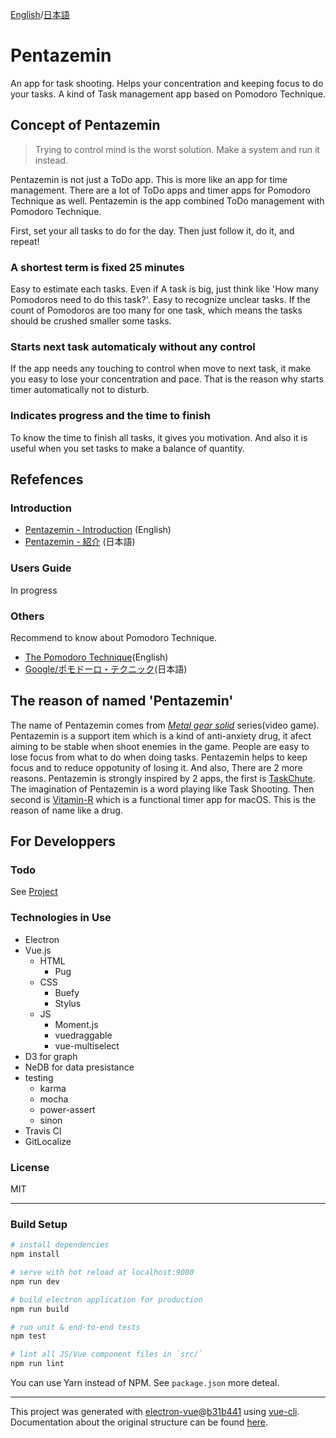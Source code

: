 [English](https://github.com/AquiTCD/pentazemin/blob/master/README.md)/[日本語](https://github.com/AquiTCD/pentazemin/blob/master/README_ja.md)

# Pentazemin
An app for task shooting. Helps your concentration and keeping focus to do your tasks.
A kind of Task management app based on Pomodoro Technique.

## Concept of Pentazemin
> Trying to control mind is the worst solution. Make a system and run it instead.

Pentazemin is not just a ToDo app. This is more like an app for time management.
There are a lot of ToDo apps and timer apps for Pomodoro Technique as well.
Pentazemin is the app combined ToDo management with Pomodoro Technique.

First, set your all tasks to do for the day. Then just follow it, do it, and repeat!

### A shortest term is fixed 25 minutes
Easy to estimate each tasks. Even if A task is big, just think like 'How many Pomodoros need to do this task?'.
Easy to recognize unclear tasks. If the count of Pomodoros are too many for one task, which means the tasks should be crushed smaller some tasks.

### Starts next task automaticaly without any control
If the app needs any touching to control when move to next task, it make you easy to lose your concentration and pace. That is the reason why starts timer automatically not to disturb.

### Indicates progress and the time to finish
To know the time to finish all tasks, it gives you motivation. And also it is useful when you set tasks to make a balance of quantity.

## Refefences
### Introduction
+ [Pentazemin - Introduction](https://aquitcd.github.io/Pentazemin/) (English)
+ [Pentazemin - 紹介](https://aquitcd.github.io/Pentazemin/ja/) (日本語)

### Users Guide
In progress

### Others
Recommend to know about Pomodoro Technique.

+ [The Pomodoro Technique](https://cirillocompany.de/pages/pomodoro-technique/)(English)
+ [Google/ポモドーロ・テクニック](https://www.google.co.jp/search?q=ポモドーロ+テクニック)(日本語)

## The reason of named 'Pentazemin'
The name of Pentazemin comes from *[Metal gear solid](http://www.konami.jp/mgs_portal/jp/)* series(video game). Pentazemin is a support item which is a kind of anti-anxiety drug, it afect aiming to be stable when shoot enemies in the game.
People are easy to lose focus from what to do when doing tasks. Pentazemin helps to keep focus and to reduce oppotunity of losing it.
And also, There are 2 more reasons.
Pentazemin is strongly inspired by 2 apps, the first is [TaskChute](https://cyblog.biz/pro/taskchute2/). The imagination of Pentazemin is a word playing like Task Shooting. Then second is [Vitamin-R](http://www.publicspace.net/Vitamin-R/) which is a functional timer app for macOS. This is the reason of name like a drug.

## For Developpers
### Todo
See [Project](https://github.com/AquiTCD/Pentazemin/projects/1)

### Technologies in Use
+ Electron
+ Vue.js
  - HTML
    - Pug
  - CSS
    - Buefy
    - Stylus
  - JS
    - Moment.js
    - vuedraggable
    - vue-multiselect
+ D3 for graph
+ NeDB for data presistance
+ testing
  - karma
  - mocha
  - power-assert
  - sinon
+ Travis CI
+ GitLocalize

### License
MIT

- - -
### Build Setup

``` bash
# install dependencies
npm install

# serve with hot reload at localhost:9080
npm run dev

# build electron application for production
npm run build

# run unit & end-to-end tests
npm test

# lint all JS/Vue component files in `src/`
npm run lint

```
You can use Yarn instead of NPM.
See `package.json` more deteal.

---

This project was generated with [electron-vue](https://github.com/SimulatedGREG/electron-vue)@[b31b441](https://github.com/SimulatedGREG/electron-vue/tree/b31b44123ad42acac12337c4955df4ead853f0df) using [vue-cli](https://github.com/vuejs/vue-cli). Documentation about the original structure can be found [here](https://simulatedgreg.gitbooks.io/electron-vue/content/index.html).
